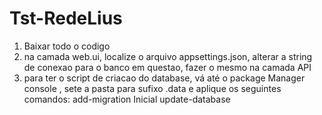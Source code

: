 # Tst-RedeLius

1) Baixar todo o codigo
2) na camada web.ui, localize o arquivo appsettings.json,  alterar a string de conexao para o banco em questao, fazer o mesmo na camada API
3) para ter o script de criacao do database, vá até o package Manager console , sete a pasta para sufixo .data e aplique os seguintes comandos:
   add-migration Inicial
   update-database
